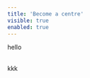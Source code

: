 ```yaml
---
title: 'Become a centre'
visible: true
enabled: true
---
```


<p>hello</p>
<div class="sliding-banner">
<div>&nbsp;</div>
<div>kkk</div>
</div>